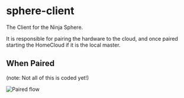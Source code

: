 sphere-client
=============

The Client for the Ninja Sphere.

It is responsible for pairing the hardware to the cloud, and once paired starting the HomeCloud if it is the local master.

When Paired
-----------
(note: Not all of this is coded yet!)

![Paired flow](https://s3-ap-southeast-2.amazonaws.com/uploads-au.hipchat.com/25403/256486/mFq6cjO27N3Uji6/untitled.svg)
